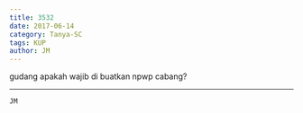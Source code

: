 ```yaml
---
title: 3532
date: 2017-06-14
category: Tanya-SC
tags: KUP
author: JM
---
```


gudang apakah wajib di buatkan npwp cabang?

---



`JM`
